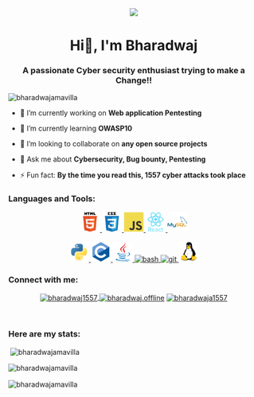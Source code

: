 <div id="header" align="center">
  <img src="https://github.com/bharadwajamavilla/bharadwajamavilla/blob/main/icons/privateinvestocat.png" width="200"/>
</div>
<h1 align="center">Hi👋, I'm Bharadwaj</h1>
<h3 align="center">A passionate Cyber security enthusiast trying to make a Change!!</h3>

<p align="left"> <img src="https://komarev.com/ghpvc/?username=bharadwajamavilla&label=Profile%20views&color=0e75b6&style=flat" alt="bharadwajamavilla" /></p>
<!--
<p align="left"> <a href="https://github.com/ryo-ma/github-profile-trophy"><img src="https://github-profile-trophy.vercel.app/?username=bharadwajamavilla" alt="bharadwajamavilla" /></a> </p>
-->

- 🔭 I’m currently working on  **Web application Pentesting**

- 🌱 I’m currently learning  **OWASP10**

- 👯 I’m looking to collaborate on  **any open source projects**

- 💬 Ask me about  **Cybersecurity, Bug bounty, Pentesting**

- ⚡ Fun fact:  **By the time you read this, 1557 cyber attacks took place**


<h3 align="left">Languages and Tools:</h3>
<p align="center" >

<a href="https://www.w3.org/html/" target="_blank" rel="noreferrer">
<img src="https://raw.githubusercontent.com/devicons/devicon/master/icons/html5/html5-original-wordmark.svg" alt="html5" width="40" height="40"/>
</a>
    
<a href="https://www.w3schools.com/css/" target="_blank" rel="noreferrer">
<img src="https://raw.githubusercontent.com/devicons/devicon/master/icons/css3/css3-original-wordmark.svg" alt="css3" width="40" height="40"/>
</a>

<a href="https://developer.mozilla.org/en-US/docs/Web/JavaScript" target="_blank" rel="noreferrer">
<img src="https://raw.githubusercontent.com/devicons/devicon/master/icons/javascript/javascript-original.svg" alt="javascript" width="40" height="40" />
</a>

<a href="https://reactjs.org/" target="_blank" rel="noreferrer">
<img src="https://raw.githubusercontent.com/devicons/devicon/master/icons/react/react-original-wordmark.svg" alt="react" width="40" height="40"/>
</a>

<a href="https://www.mysql.com/" target="_blank" rel="noreferrer">
<img src="https://raw.githubusercontent.com/devicons/devicon/master/icons/mysql/mysql-original-wordmark.svg" alt="mysql" width="40" height="40"/>
</a>

<br>
<br>

<a href="https://www.python.org" target="_blank" rel="noreferrer">
<img src="https://raw.githubusercontent.com/devicons/devicon/master/icons/python/python-original.svg" alt="python" width="40" height="40"/>
</a>

<a href="https://www.cprogramming.com/" target="_blank" rel="noreferrer">
<img src="https://raw.githubusercontent.com/devicons/devicon/master/icons/c/c-original.svg" alt="c" width="40" height="40"/>
</a>
    
<a href="https://www.java.com" target="_blank" rel="noreferrer">
<img src="https://raw.githubusercontent.com/devicons/devicon/master/icons/java/java-original.svg" alt="java" width="40" height="40"/>
</a>

<a href="https://www.gnu.org/software/bash/" target="_blank" rel="noreferrer">
<img src="https://github.com/bharadwajamavilla/bharadwajamavilla/blob/main/icons/icons8-bash.svg" alt="bash" width="40" height="40"/>
</a>
    
<a href="https://git-scm.com/" target="_blank" rel="noreferrer">
<img src="https://www.vectorlogo.zone/logos/git-scm/git-scm-icon.svg" alt="git" width="40" height="40"/>
</a>

<a href="https://www.linux.org/" target="_blank" rel="noreferrer">
<img src="https://raw.githubusercontent.com/devicons/devicon/master/icons/linux/linux-original.svg" alt="linux" width="40" height="40"/>
</a>

</p>

<h3 align="left">Connect with me:</h3>
<p align="center">
  
<a href="www.linkedin.com/in/bharadwaj1557" target="blank">
<img align="center" src="https://github.com/bharadwajamavilla/bharadwajamavilla/blob/main/icons/icons8-linkedin.svg" alt="bharadwaj1557" height="40" width="40" />
</a>

<a href="https://instagram.com/bharadwaj.offline" target="blank">
<img align="center" src="https://github.com/bharadwajamavilla/bharadwajamavilla/blob/main/icons/icons8-instagram.svg" alt="bharadwaj.offline" height="40" width="40" /></a>

<a href="https://www.hackerrank.com/bharadwaja1557" target="blank">
<img align="center" src="https://raw.githubusercontent.com/rahuldkjain/github-profile-readme-generator/master/src/images/icons/Social/hackerrank.svg" alt="bharadwaja1557" height="40" width="40" />
</a>

</p>

</br>

<h3 align="left">Here are my stats:</h3>
<p>&nbsp;<img align="center" src="https://github-readme-stats.vercel.app/api?username=bharadwajamavilla&theme=github_dark&show_icons=true&locale=en" alt="bharadwajamavilla" /></p>

<p><img align="center" src="https://github-readme-streak-stats.herokuapp.com/?user=bharadwajamavilla&theme=github-dark-blue&show_icons=true" alt="bharadwajamavilla" /></p>

<p><img align="center" src="https://github-readme-stats.vercel.app/api/top-langs?username=bharadwajamavilla&theme=github_dark&show_icons=true&locale=en&layout=compact" alt="bharadwajamavilla" /></p>
